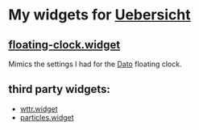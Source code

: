 # My widgets for [Uebersicht](http://tracesof.net/uebersicht/)

## [floating-clock.widget](./widgets/floating-clock.widget)

Mimics the settings I had for the [Dato](https://sindresorhus.com/dato) floating clock.

## third party widgets:

- [wttr.widget](https://github.com/matthias-vogt/wttr-uebersicht)
- [particles.widget](https://github.com/nepthar/particles.widget)
